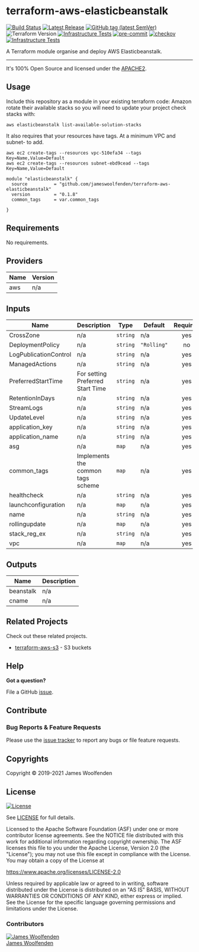 # terraform-aws-elasticbeanstalk

[![Build Status](https://github.com/JamesWoolfenden/terraform-aws-elasticbeanstalk/workflows/Verify%20and%20Bump/badge.svg?branch=master)](https://github.com/JamesWoolfenden/terraform-aws-elasticbeanstalk)
[![Latest Release](https://img.shields.io/github/release/JamesWoolfenden/terraform-aws-elasticbeanstalk.svg)](https://github.com/JamesWoolfenden/terraform-aws-elasticbeanstalk/releases/latest)
[![GitHub tag (latest SemVer)](https://img.shields.io/github/tag/JamesWoolfenden/terraform-aws-apigateway.svg?label=latest)](https://github.com/JamesWoolfenden/terraform-aws-apigateway/releases/latest)
![Terraform Version](https://img.shields.io/badge/tf-%3E%3D0.14.0-blue.svg)
[![Infrastructure Tests](https://www.bridgecrew.cloud/badges/github/JamesWoolfenden/terraform-aws-apigateway/cis_aws)](https://www.bridgecrew.cloud/link/badge?vcs=github&fullRepo=JamesWoolfenden%2Fterraform-aws-apigateway&benchmark=CIS+AWS+V1.2)
[![pre-commit](https://img.shields.io/badge/pre--commit-enabled-brightgreen?logo=pre-commit&logoColor=white)](https://github.com/pre-commit/pre-commit)
[![checkov](https://img.shields.io/badge/checkov-verified-brightgreen)](https://www.checkov.io/)
[![Infrastructure Tests](https://www.bridgecrew.cloud/badges/github/jameswoolfenden/terraform-aws-apigateway/general)](https://www.bridgecrew.cloud/link/badge?vcs=github&fullRepo=JamesWoolfenden%2Fterraform-aws-apigateway&benchmark=INFRASTRUCTURE+SECURITY)

A Terraform module organise and deploy AWS Elasticbeanstalk.

---

It's 100% Open Source and licensed under the [APACHE2](LICENSE).

## Usage

Include this repository as a module in your existing terraform code:
Amazon rotate their available stacks so you will need to update your project check stacks with:

```cli
aws elasticbeanstalk list-available-solution-stacks
```

It also requires that your resources have tags. At a minimum VPC and subnet- to add.

```tags
aws ec2 create-tags --resources vpc-510efa34 --tags Key=Name,Value=Default
aws ec2 create-tags --resources subnet-ebd9cead --tags Key=Name,Value=Default
```

```HCL
module "elasticbeanstalk" {
  source          = "github.com/jameswoolfenden/terraform-aws-elasticbeanstalk"
  version         = "0.1.8"
  common_tags     = var.common_tags

}
```

<!-- BEGINNING OF PRE-COMMIT-TERRAFORM DOCS HOOK -->
## Requirements

No requirements.

## Providers

| Name | Version |
|------|---------|
| aws | n/a |

## Inputs

| Name | Description | Type | Default | Required |
|------|-------------|------|---------|:--------:|
| CrossZone | n/a | `string` | n/a | yes |
| DeploymentPolicy | n/a | `string` | `"Rolling"` | no |
| LogPublicationControl | n/a | `string` | n/a | yes |
| ManagedActions | n/a | `string` | n/a | yes |
| PreferredStartTime | For setting Preferred Start Time | `string` | n/a | yes |
| RetentionInDays | n/a | `string` | n/a | yes |
| StreamLogs | n/a | `string` | n/a | yes |
| UpdateLevel | n/a | `string` | n/a | yes |
| application\_key | n/a | `string` | n/a | yes |
| application\_name | n/a | `string` | n/a | yes |
| asg | n/a | `map` | n/a | yes |
| common\_tags | Implements the common tags scheme | `map` | n/a | yes |
| healthcheck | n/a | `string` | n/a | yes |
| launchconfiguration | n/a | `map` | n/a | yes |
| name | n/a | `string` | n/a | yes |
| rollingupdate | n/a | `map` | n/a | yes |
| stack\_reg\_ex | n/a | `string` | n/a | yes |
| vpc | n/a | `map` | n/a | yes |

## Outputs

| Name | Description |
|------|-------------|
| beanstalk | n/a |
| cname | n/a |

<!-- END OF PRE-COMMIT-TERRAFORM DOCS HOOK -->

## Related Projects

Check out these related projects.

- [terraform-aws-s3](https://github.com/jameswoolfenden/terraform-aws-s3) - S3 buckets

## Help

**Got a question?**

File a GitHub [issue](https://github.com/JamesWoolfenden/terraform-aws-elasticbeanstalk/issues).

## Contribute

### Bug Reports & Feature Requests

Please use the [issue tracker](https://github.com/JamesWoolfenden/terraform-aws-elasticbeanstalk/issues) to report any bugs or file feature requests.

## Copyrights

Copyright © 2019-2021 James Woolfenden

## License

[![License](https://img.shields.io/badge/License-Apache%202.0-blue.svg)](https://opensource.org/licenses/Apache-2.0)

See [LICENSE](LICENSE) for full details.

Licensed to the Apache Software Foundation (ASF) under one
or more contributor license agreements. See the NOTICE file
distributed with this work for additional information
regarding copyright ownership. The ASF licenses this file
to you under the Apache License, Version 2.0 (the
"License"); you may not use this file except in compliance
with the License. You may obtain a copy of the License at

<https://www.apache.org/licenses/LICENSE-2.0>

Unless required by applicable law or agreed to in writing,
software distributed under the License is distributed on an
"AS IS" BASIS, WITHOUT WARRANTIES OR CONDITIONS OF ANY
KIND, either express or implied. See the License for the
specific language governing permissions and limitations
under the License.

### Contributors

[![James Woolfenden][jameswoolfenden_avatar]][jameswoolfenden_homepage]<br/>[James Woolfenden][jameswoolfenden_homepage]

[jameswoolfenden_homepage]: https://github.com/jameswoolfenden
[jameswoolfenden_avatar]: https://github.com/jameswoolfenden.png?size=150
[github]: https://github.com/jameswoolfenden
[linkedin]: https://www.linkedin.com/in/jameswoolfenden/
[twitter]: https://twitter.com/JimWoolfenden
[share_twitter]: https://twitter.com/intent/tweet/?text=terraform-aws-elasticbeanstalk&url=https://github.com/JamesWoolfenden/terraform-aws-elasticbeanstalk
[share_linkedin]: https://www.linkedin.com/shareArticle?mini=true&title=terraform-aws-elasticbeanstalk&url=https://github.com/JamesWoolfenden/terraform-aws-elasticbeanstalk
[share_reddit]: https://reddit.com/submit/?url=https://github.com/JamesWoolfenden/terraform-aws-elasticbeanstalk
[share_facebook]: https://facebook.com/sharer/sharer.php?u=https://github.com/JamesWoolfenden/terraform-aws-elasticbeanstalk
[share_email]: mailto:?subject=terraform-aws-elasticbeanstalk&body=https://github.com/JamesWoolfenden/terraform-aws-elasticbeanstalk

